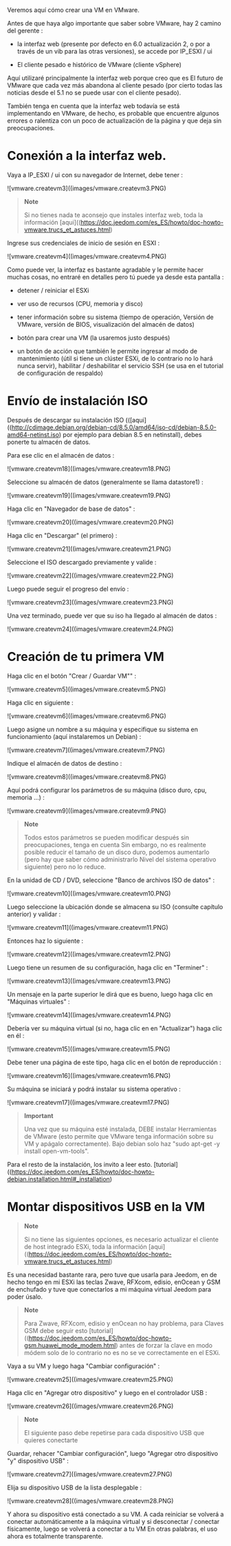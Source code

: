 Veremos aquí cómo crear una VM en VMware.

Antes de que haya algo importante que saber sobre VMware, hay 2
camino del gerente :

-   la interfaz web (presente por defecto en 6.0 actualización 2, o por
    a través de un vib para las otras versiones), se accede por
    IP\_ESXI / ui

-   El cliente pesado e histórico de VMware (cliente vSphere)

Aquí utilizaré principalmente la interfaz web porque creo que es
El futuro de VMware que cada vez más abandona al cliente pesado
(por cierto todas las noticias desde el 5.1 no se puede usar
con el cliente pesado).

También tenga en cuenta que la interfaz web todavía se está implementando
en VMware, de hecho, es probable que encuentre algunos errores o
ralentiza con un poco de actualización de la página y que
deja sin preocupaciones.

Conexión a la interfaz web. 
===========================

Vaya a IP\_ESXI / ui con su navegador de Internet, debe tener :

![vmware.createvm3]((images/vmware.createvm3.PNG)

> **Note**
>
> Si no tienes nada te aconsejo que instales
> interfaz web, toda la información
> [aqui]((https://doc.jeedom.com/es_ES/howto/doc-howto-vmware.trucs_et_astuces.html)

Ingrese sus credenciales de inicio de sesión en ESXI :

![vmware.createvm4]((images/vmware.createvm4.PNG)

Como puede ver, la interfaz es bastante agradable y le permite
hacer muchas cosas, no entraré en detalles pero tú
puede ya desde esta pantalla :

-   detener / reiniciar el ESXi

-   ver uso de recursos (CPU, memoria y disco)

-   tener información sobre su sistema (tiempo de operación,
    Versión de VMware, versión de BIOS, visualización del almacén de datos)

-   botón para crear una VM (la usaremos justo después)

-   un botón de acción que también le permite ingresar al modo de mantenimiento
    (útil si tiene un clúster ESXi, de lo contrario no lo hará
    nunca servir), habilitar / deshabilitar el servicio SSH (se usa
    en el tutorial de configuración de respaldo)

Envío de instalación ISO 
=============================

Después de descargar su instalación ISO
(([aqui]((http://cdimage.debian.org/debian-cd/8.5.0/amd64/iso-cd/debian-8.5.0-amd64-netinst.iso)
por ejemplo para debian 8.5 en netinstall), debes ponerte
tu almacén de datos.

Para ese clic en el almacén de datos :

![vmware.createvm18]((images/vmware.createvm18.PNG)

Seleccione su almacén de datos (generalmente se llama datastore1) :

![vmware.createvm19]((images/vmware.createvm19.PNG)

Haga clic en "Navegador de base de datos" :

![vmware.createvm20]((images/vmware.createvm20.PNG)

Haga clic en "Descargar" (el primero) :

![vmware.createvm21]((images/vmware.createvm21.PNG)

Seleccione el ISO descargado previamente y valide :

![vmware.createvm22]((images/vmware.createvm22.PNG)

Luego puede seguir el progreso del envío :

![vmware.createvm23]((images/vmware.createvm23.PNG)

Una vez terminado, puede ver que su iso ha llegado al
almacén de datos :

![vmware.createvm24]((images/vmware.createvm24.PNG)

Creación de tu primera VM 
=============================

Haga clic en el botón "Crear / Guardar VM"" :

![vmware.createvm5]((images/vmware.createvm5.PNG)

Haga clic en siguiente :

![vmware.createvm6]((images/vmware.createvm6.PNG)

Luego asigne un nombre a su máquina y especifique su sistema
en funcionamiento (aquí instalaremos un Debian) :

![vmware.createvm7]((images/vmware.createvm7.PNG)

Indique el almacén de datos de destino :

![vmware.createvm8]((images/vmware.createvm8.PNG)

Aquí podrá configurar los parámetros de su máquina (disco
duro, cpu, memoria ...) :

![vmware.createvm9]((images/vmware.createvm9.PNG)

> **Note**
>
> Todos estos parámetros se pueden modificar después sin preocupaciones, tenga en cuenta
> Sin embargo, no es realmente posible reducir el tamaño
> de un disco duro, podemos aumentarlo (pero hay que saber cómo administrarlo
> Nivel del sistema operativo siguiente) pero no lo reduce.

En la unidad de CD / DVD, seleccione "Banco de archivos ISO de
datos" :

![vmware.createvm10]((images/vmware.createvm10.PNG)

Luego seleccione la ubicación donde se almacena su ISO (consulte
capítulo anterior) y validar :

![vmware.createvm11]((images/vmware.createvm11.PNG)

Entonces haz lo siguiente :

![vmware.createvm12]((images/vmware.createvm12.PNG)

Luego tiene un resumen de su configuración, haga clic en
"Terminer" :

![vmware.createvm13]((images/vmware.createvm13.PNG)

Un mensaje en la parte superior le dirá que es bueno, luego haga clic en
"Máquinas virtuales" :

![vmware.createvm14]((images/vmware.createvm14.PNG)

Debería ver su máquina virtual (si no, haga clic en
en "Actualizar") haga clic en él :

![vmware.createvm15]((images/vmware.createvm15.PNG)

Debe tener una página de este tipo, haga clic en el botón de reproducción :

![vmware.createvm16]((images/vmware.createvm16.PNG)

Su máquina se iniciará y podrá instalar
su sistema operativo :

![vmware.createvm17]((images/vmware.createvm17.PNG)

> **Important**
>
> Una vez que su máquina esté instalada, DEBE instalar
> Herramientas de VMware (esto permite que VMware tenga información sobre su VM
> y apágalo correctamente). Bajo debian solo haz
> "sudo apt-get -y install open-vm-tools".

Para el resto de la instalación, los invito a leer esto.
[tutorial]((https://doc.jeedom.com/es_ES/howto/doc-howto-debian.installation.html#_installation)

Montar dispositivos USB en la VM 
=======================================

> **Note**
>
> Si no tiene las siguientes opciones, es necesario actualizar
> el cliente de host integrado ESXi, toda la información
> [aqui]((https://doc.jeedom.com/es_ES/howto/doc-howto-vmware.trucs_et_astuces.html)

Es una necesidad bastante rara, pero tuve que usarla para Jeedom, en
de hecho tengo en mi ESXi las teclas Zwave, RFXcom, edisio, enOcean y GSM
de enchufado y tuve que conectarlos a mi máquina virtual Jeedom para poder
úsalo.

> **Note**
>
> Para Zwave, RFXcom, edisio y enOcean no hay problema, para
> Claves GSM debe seguir esto
> [tutorial]((https://doc.jeedom.com/es_ES/howto/doc-howto-gsm.huawei_mode_modem.html)
> antes de forzar la clave en modo módem solo de lo contrario no es
> no se ve correctamente en el ESXi.

Vaya a su VM y luego haga "Cambiar configuración" :

![vmware.createvm25]((images/vmware.createvm25.PNG)

Haga clic en "Agregar otro dispositivo" y luego en el controlador USB :

![vmware.createvm26]((images/vmware.createvm26.PNG)

> **Note**
>
> El siguiente paso debe repetirse para cada dispositivo USB que
> quieres conectarte

Guardar, rehacer "Cambiar configuración", luego "Agregar otro
dispositivo "y" dispositivo USB" :

![vmware.createvm27]((images/vmware.createvm27.PNG)

Elija su dispositivo USB de la lista desplegable :

![vmware.createvm28]((images/vmware.createvm28.PNG)

Y ahora su dispositivo está conectado a su VM. A cada
reiniciar se volverá a conectar automáticamente a la máquina virtual y si
desconectar / conectar físicamente, luego se volverá a conectar a
tu VM En otras palabras, el uso ahora es totalmente
transparente.
